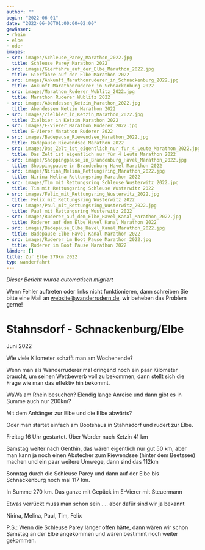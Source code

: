 ```yaml
---
author: ""
begin: "2022-06-01"
date: "2022-06-06T01:00:00+02:00"
gewässer:
- rhein
- elbe
- oder
images:
- src: images/Schleuse_Parey_Marathon_2022.jpg
  title: Schleuse Parey Marathon 2022
- src: images/Gierfahre_auf_der_Elbe_Marathon_2022.jpg
  title: Gierfähre auf der Elbe Marathon 2022
- src: images/Ankunft_Marathonruderer_in_Schnackenburg_2022.jpg
  title: Ankunft Marathonruderer in Schnackenburg 2022
- src: images/Marathon_Ruderer_Wublitz_2022.jpg
  title: Marathon Ruderer Wublitz 2022
- src: images/Abendessen_Ketzin_Marathon_2022.jpg
  title: Abendessen Ketzin Marathon 2022
- src: images/Zielbier_in_Ketzin_Marathon_2022.jpg
  title: Zielbier in Ketzin Marathon 2022
- src: images/E-Vierer_Marathon_Ruderer_2022.jpg
  title: E-Vierer Marathon Ruderer 2022
- src: images/Badepause_Riewendsee_Marathon_2022.jpg
  title: Badepause Riewendsee Marathon 2022
- src: images/Das_Zelt_ist_eigentlich_nur_fur_4_Leute_Marathon_2022.jpg
  title: Das Zelt ist eigentlich nur für 4 Leute Marathon 2022
- src: images/Shoppingpause_in_Brandenburg_Havel_Marathon_2022.jpg
  title: Shoppingpause in Brandenburg Havel Marathon 2022
- src: images/Nirina_Melina_Rettungsring_Marathon_2022.jpg
  title: Nirina Melina Rettungsring Marathon 2022
- src: images/Tim_mit_Rettungsring_Schleuse_Wusterwitz_2022.jpg
  title: Tim mit Rettungsring Schleuse Wusterwitz 2022
- src: images/Felix_mit_Rettungsring_Wusterwitz_2022.jpg
  title: Felix mit Rettungsring Wusterwitz 2022
- src: images/Paul_mit_Rettungsring_Wusterwitz_2022.jpg
  title: Paul mit Rettungsring Wusterwitz 2022
- src: images/Ruderer_auf_dem_Elbe_Havel_Kanal_Marathon_2022.jpg
  title: Ruderer auf dem Elbe Havel Kanal Marathon 2022
- src: images/Badepause_Elbe_Havel_Kanal_Marathon_2022.jpg
  title: Badepause Elbe Havel Kanal Marathon 2022
- src: images/Ruderer_im_Boot_Pause_Marathon_2022.jpg
  title: Ruderer im Boot Pause Marathon 2022
länder: []
title: Zur Elbe 270km 2022
typ: wanderfahrt
---
```



*Dieser Bericht wurde automatisch migriert*

Wenn Fehler auftreten oder links nicht funktionieren, dann schreiben Sie bitte eine Mail an website@wanderrudern.de, wir beheben das Problem gerne!



# Stahnsdorf - Schnackenburg/Elbe


Juni 2022

Wie viele Kilometer schafft man am Wochenende?

Wenn man als Wanderruderer mal dringend noch ein paar Kilometer braucht, um seinen Wettbewerb voll zu bekommen, dann stellt sich die Frage wie man das effektiv hin bekommt.

WaWa am Rhein besuchen? Elendig lange Anreise und dann gibt es in Summe auch nur 200km?

Mit dem Anhänger zur Elbe und die Elbe abwärts?

Oder man startet einfach am Bootshaus in Stahnsdorf und rudert zur Elbe.

Freitag 16 Uhr gestartet. Über Werder nach Ketzin 41 km

Samstag weiter nach Genthin, das wären eigentlich nur gut 50 km, aber man kann ja noch einen Abstecher zum Riewendsee (hinter dem Beetzsee) machen und ein paar weitere Umwege, dann sind das 112km

Sonntag durch die Schleuse Parey und dann auf der Elbe bis Schnackenburg noch mal 117 km.

In Summe 270 km. Das ganze mit Gepäck im E-Vierer mit Steuermann

Etwas verrückt muss man schon sein..... aber dafür sind wir ja bekannt

Nirina, Melina, Paul, Tim, Felix

P.S.: Wenn die Schleuse Parey länger offen hätte, dann wären wir schon Samstag an der Elbe angekommen und wären bestimmt noch weiter gekommen.